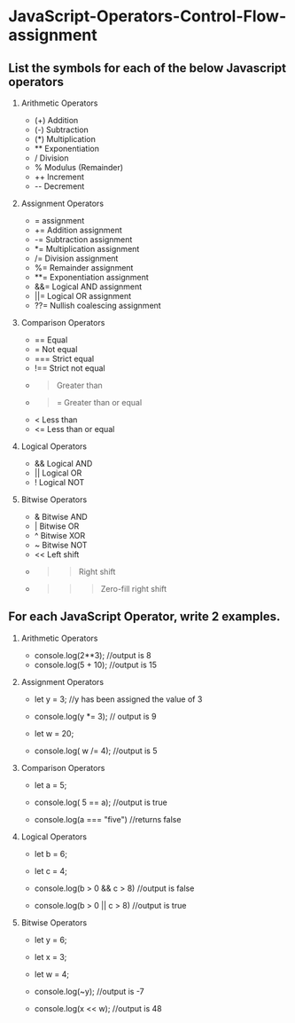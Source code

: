 # JavaScript-Operators-Control-Flow-assignment

## List the symbols for each of the below Javascript operators
1. Arithmetic Operators

    -   (+) Addition
    -   (-) Subtraction
    -   (*) Multiplication
    -   ** Exponentiation 
    -   / Division
    -   % Modulus (Remainder)
    -   ++ Increment
    -   -- Decrement

2. Assignment Operators
    
    -   = assignment
    -   += Addition assignment
    -   -= Subtraction assignment
    -   *= Multiplication assignment
    -   /= Division assignment
    -   %= Remainder assignment
    -   **= Exponentiation assignment
    -   &&= Logical AND assignment
    -   ||= Logical OR assignment
    -   ??= Nullish coalescing assignment

3. Comparison Operators

    -   ==  Equal
    -   =  Not equal
    -   === Strict equal
    -   !== Strict not equal
    -   >   Greater than
    -   >=  Greater than or equal
    -   < Less than
    -   <= Less than or equal

4. Logical Operators

    -   && Logical AND
    -   || Logical OR
    -   !  Logical NOT   

5. Bitwise Operators

    -   &  Bitwise AND
    -   |  Bitwise OR
    -   ^  Bitwise XOR
    -   ~  Bitwise NOT
    -   << Left shift
    -   >> Right shift
    -   >>>Zero-fill right shift

## For each JavaScript Operator, write 2 examples.
1. Arithmetic Operators
    
    -   console.log(2**3);   //output is 8
    -   console.log(5 + 10); //output is 15


2. Assignment Operators

    -   let y = 3;            //y has been assigned the value of 3
    -   console.log(y *= 3);  // output is 9

    -   let w = 20;
    -   console.log( w /= 4);  //output is 5  

3. Comparison Operators
    
    -   let a = 5;
    -   console.log( 5 == a);   //output is true

    -   console.log(a === "five")  //returns false


4. Logical Operators

    -   let b = 6;
    -   let c = 4;

    -   console.log(b > 0 && c > 8)    //output is false

    -   console.log(b > 0 || c > 8)    //output is true

5. Bitwise Operators

    -   let y = 6;
    -   let x = 3;
    -   let w = 4;

    -   console.log(~y);   //output is -7

    -   console.log(x << w);    //output is 48

